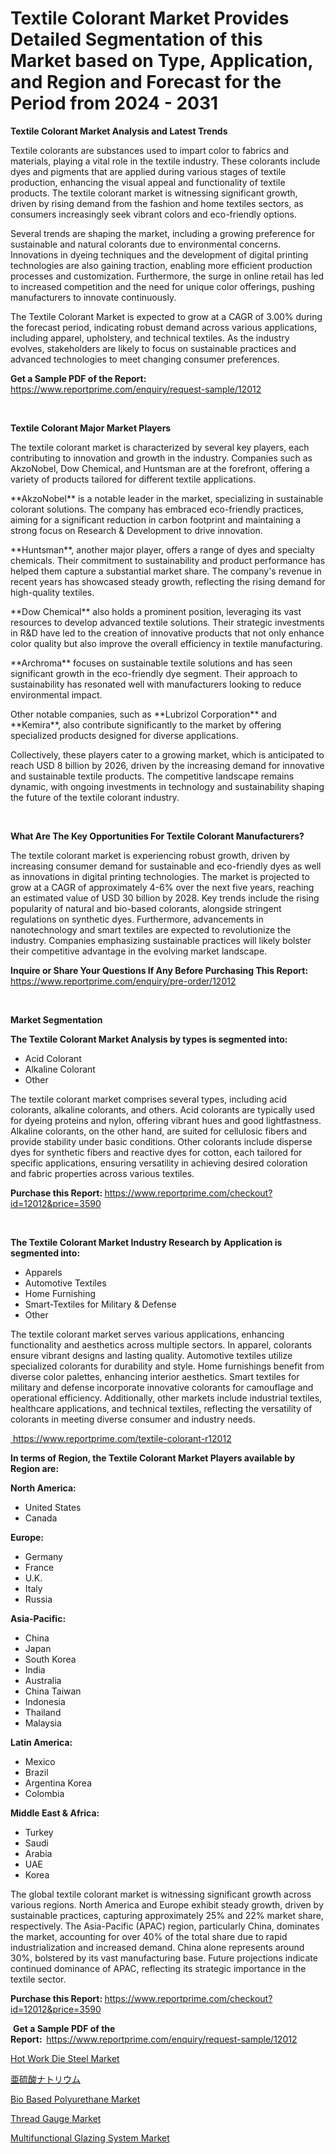 <p><h1>Textile Colorant Market Provides Detailed Segmentation of this Market based on Type, Application, and Region and Forecast for the Period from 2024 - 2031</h1></p><p><strong>Textile Colorant Market Analysis and Latest Trends</strong></p>
<p><p>Textile colorants are substances used to impart color to fabrics and materials, playing a vital role in the textile industry. These colorants include dyes and pigments that are applied during various stages of textile production, enhancing the visual appeal and functionality of textile products. The textile colorant market is witnessing significant growth, driven by rising demand from the fashion and home textiles sectors, as consumers increasingly seek vibrant colors and eco-friendly options.</p><p>Several trends are shaping the market, including a growing preference for sustainable and natural colorants due to environmental concerns. Innovations in dyeing techniques and the development of digital printing technologies are also gaining traction, enabling more efficient production processes and customization. Furthermore, the surge in online retail has led to increased competition and the need for unique color offerings, pushing manufacturers to innovate continuously.</p><p>The Textile Colorant Market is expected to grow at a CAGR of 3.00% during the forecast period, indicating robust demand across various applications, including apparel, upholstery, and technical textiles. As the industry evolves, stakeholders are likely to focus on sustainable practices and advanced technologies to meet changing consumer preferences.</p></p>
<p><strong>Get a Sample PDF of the Report:&nbsp;</strong> <a href="https://www.reportprime.com/enquiry/request-sample/12012">https://www.reportprime.com/enquiry/request-sample/12012</a></p>
<p>&nbsp;</p>
<p><strong>Textile Colorant Major Market Players</strong></p>
<p><p>The textile colorant market is characterized by several key players, each contributing to innovation and growth in the industry. Companies such as AkzoNobel, Dow Chemical, and Huntsman are at the forefront, offering a variety of products tailored for different textile applications.</p><p>**AkzoNobel** is a notable leader in the market, specializing in sustainable colorant solutions. The company has embraced eco-friendly practices, aiming for a significant reduction in carbon footprint and maintaining a strong focus on Research & Development to drive innovation. </p><p>**Huntsman**, another major player, offers a range of dyes and specialty chemicals. Their commitment to sustainability and product performance has helped them capture a substantial market share. The company's revenue in recent years has showcased steady growth, reflecting the rising demand for high-quality textiles.</p><p>**Dow Chemical** also holds a prominent position, leveraging its vast resources to develop advanced textile solutions. Their strategic investments in R&D have led to the creation of innovative products that not only enhance color quality but also improve the overall efficiency in textile manufacturing.</p><p>**Archroma** focuses on sustainable textile solutions and has seen significant growth in the eco-friendly dye segment. Their approach to sustainability has resonated well with manufacturers looking to reduce environmental impact.</p><p>Other notable companies, such as **Lubrizol Corporation** and **Kemira**, also contribute significantly to the market by offering specialized products designed for diverse applications. </p><p>Collectively, these players cater to a growing market, which is anticipated to reach USD 8 billion by 2026, driven by the increasing demand for innovative and sustainable textile products. The competitive landscape remains dynamic, with ongoing investments in technology and sustainability shaping the future of the textile colorant industry.</p></p>
<p>&nbsp;</p>
<p><strong>What Are The Key Opportunities For Textile Colorant Manufacturers?</strong></p>
<p><p>The textile colorant market is experiencing robust growth, driven by increasing consumer demand for sustainable and eco-friendly dyes as well as innovations in digital printing technologies. The market is projected to grow at a CAGR of approximately 4-6% over the next five years, reaching an estimated value of USD 30 billion by 2028. Key trends include the rising popularity of natural and bio-based colorants, alongside stringent regulations on synthetic dyes. Furthermore, advancements in nanotechnology and smart textiles are expected to revolutionize the industry. Companies emphasizing sustainable practices will likely bolster their competitive advantage in the evolving market landscape.</p></p>
<p><strong>Inquire or Share Your Questions If Any Before Purchasing This Report:</strong> <a href="https://www.reportprime.com/enquiry/pre-order/12012">https://www.reportprime.com/enquiry/pre-order/12012</a></p>
<p>&nbsp;</p>
<p><strong>Market Segmentation</strong></p>
<p><strong>The Textile Colorant Market Analysis by types is segmented into:</strong></p>
<p><ul><li>Acid Colorant</li><li>Alkaline Colorant</li><li>Other</li></ul></p>
<p><p>The textile colorant market comprises several types, including acid colorants, alkaline colorants, and others. Acid colorants are typically used for dyeing proteins and nylon, offering vibrant hues and good lightfastness. Alkaline colorants, on the other hand, are suited for cellulosic fibers and provide stability under basic conditions. Other colorants include disperse dyes for synthetic fibers and reactive dyes for cotton, each tailored for specific applications, ensuring versatility in achieving desired coloration and fabric properties across various textiles.</p></p>
<p><strong>Purchase this Report:&nbsp;</strong><a href="https://www.reportprime.com/checkout?id=12012&price=3590">https://www.reportprime.com/checkout?id=12012&price=3590</a></p>
<p>&nbsp;</p>
<p><strong>The Textile Colorant Market Industry Research by Application is segmented into:</strong></p>
<p><ul><li>Apparels</li><li>Automotive Textiles</li><li>Home Furnishing</li><li>Smart-Textiles for Military & Defense</li><li>Other</li></ul></p>
<p><p>The textile colorant market serves various applications, enhancing functionality and aesthetics across multiple sectors. In apparel, colorants ensure vibrant designs and lasting quality. Automotive textiles utilize specialized colorants for durability and style. Home furnishings benefit from diverse color palettes, enhancing interior aesthetics. Smart textiles for military and defense incorporate innovative colorants for camouflage and operational efficiency. Additionally, other markets include industrial textiles, healthcare applications, and technical textiles, reflecting the versatility of colorants in meeting diverse consumer and industry needs.</p></p>
<p><a href="https://www.reportprime.com/textile-colorant-r12012">&nbsp;https://www.reportprime.com/textile-colorant-r12012</a></p>
<p><strong>In terms of Region, the Textile Colorant Market Players available by Region are:</strong></p>
<p>
    <p> <strong> North America: </strong>
        <ul>
            <li>United States</li>
            <li>Canada</li>
        </ul>
        </p> 
    <p> <strong> Europe: </strong>
        <ul>
            <li>Germany</li>
            <li>France</li>
            <li>U.K.</li>
            <li>Italy</li>
            <li>Russia</li>
        </ul>
        </p> 
    <p> <strong> Asia-Pacific: </strong>
        <ul>
            <li>China</li>
            <li>Japan</li>
            <li>South Korea</li>
            <li>India</li>
            <li>Australia</li>
            <li>China Taiwan</li>
            <li>Indonesia</li>
            <li>Thailand</li>
            <li>Malaysia</li>
        </ul>
        </p> 
    <p> <strong> Latin America: </strong>
        <ul>
            <li>Mexico</li>
            <li>Brazil</li>
            <li>Argentina Korea</li>
            <li>Colombia</li>
        </ul>
        </p> 
    <p> <strong> Middle East & Africa: </strong>
        <ul>
            <li>Turkey</li>
            <li>Saudi</li>
            <li>Arabia</li>
            <li>UAE</li>
            <li>Korea</li>
        </ul>
    </p>
    </p>
<p><p>The global textile colorant market is witnessing significant growth across various regions. North America and Europe exhibit steady growth, driven by sustainable practices, capturing approximately 25% and 22% market share, respectively. The Asia-Pacific (APAC) region, particularly China, dominates the market, accounting for over 40% of the total share due to rapid industrialization and increased demand. China alone represents around 30%, bolstered by its vast manufacturing base. Future projections indicate continued dominance of APAC, reflecting its strategic importance in the textile sector.</p></p>
<p><strong>Purchase this Report: </strong><a href="https://www.reportprime.com/checkout?id=12012&price=3590">https://www.reportprime.com/checkout?id=12012&price=3590</a></p>
<p>&nbsp;<strong>Get a Sample PDF of the Report:&nbsp;&nbsp;</strong><a href="https://www.reportprime.com/enquiry/request-sample/12012">https://www.reportprime.com/enquiry/request-sample/12012</a></p>
<p><strong></strong></p>
<p><p><a href="https://issuu.com/reportprime-2/docs/hot-work-die-steel-market-size-2030_cda3cd6d7acfdb">Hot Work Die Steel Market</a></p><p><a href="https://medium.com/@opalkilback2023/%E3%83%8A%E3%83%88%E3%83%AA%E3%82%A6%E3%83%A0%E4%BA%9C%E7%A1%AB%E9%85%B8%E5%A1%A9%E5%B8%82%E5%A0%B4%E3%81%AE%E5%B1%95%E6%9C%9B%E3%81%A8%E5%B8%82%E5%A0%B4%E3%82%B7%E3%82%A7%E3%82%A2%E5%88%86%E6%9E%90-%E6%88%90%E9%95%B7%E3%83%88%E3%83%AC%E3%83%B3%E3%83%89%E3%81%A8%E5%B8%82%E5%A0%B4%E4%BA%88%E6%B8%AC-2024%E5%B9%B4-2031%E5%B9%B4-1f112b98aff8">亜硫酸ナトリウム</a></p><p><a href="https://github.com/arionmp/Market-Research-Report-List-5/blob/main/bio-based-polyurethane-market.md">Bio Based Polyurethane Market</a></p><p><a href="https://medium.com/@ikeschumm18/thread-gauge-market-research-report-includes-analysis-on-market-size-share-and-growth-rate-at-8-3-6c8a9a56e119">Thread Gauge Market</a></p><p><a href="https://issuu.com/reportprime-2/docs/multifunctional-glazing-system-mark_e54b45fe699ef7">Multifunctional Glazing System Market</a></p></p>